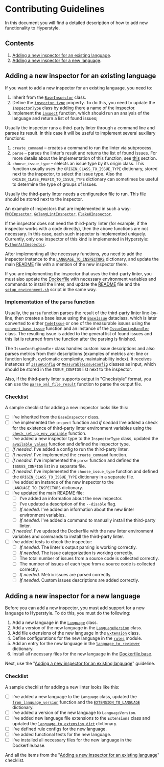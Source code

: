 # Contributing Guidelines

In this document you will find a detailed description of how to add new functionality to Hyperstyle.

## Contents

1. [Adding a new inspector for an existing language](#adding-a-new-inspector-for-an-existing-language).
2. [Adding a new inspector for a new language](#adding-a-new-inspector-for-a-new-language).

## Adding a new inspector for an existing language

If you want to add a new inspector for an existing language, you need to:
1. Inherit from the [`BaseInspector`](hyperstyle/src/python/review/inspectors/common/inspector/base_inspector.py#L9) class.
2. Define the [`inspector_type`](hyperstyle/src/python/review/inspectors/common/inspector/base_inspector.py#L29) property. To do this, you need to update the [`InspectorType`](hyperstyle/src/python/review/inspectors/common/inspector/inspector_type.py#L6) class by adding there a name of the inspector.
3. Implement the [`inspect`](hyperstyle/src/python/review/inspectors/common/inspector/base_inspector.py#L33) function, which should run an analysis of the language and return a list of found issues;

Usually the inspector runs a third-party linter through a command line and parses its result. In this case it will be useful to implement several auxiliary functions:
1. `create_command` – creates a command to run the linter via subprocess.
2. `parse` – parses the linter's result and returns the list of found issues. For more details about the implementation of this function, see [this](#implementation-of-the-parse-function) section.
3. `choose_issue_type` – selects an issue type by its origin class. This function usually uses the `ORIGIN_CLASS_TO_ISSUE_TYPE` dictionary, stored next to the inspector, to select the issue type. Also the `ORIGIN_CLASS_PREFIX_TO_ISSUE_TYPE` dictionary can sometimes be useful to determine the type of groups of issues.

Usually the third-party linter needs a configuration file to run. This file should be stored next to the inspector.

An example of inspectors that are implemented in such a way: [`PMDInpsector`](hyperstyle/src/python/review/inspectors/pmd), [`GolangLintInspector`](hyperstyle/src/python/review/inspectors/golang_lint), [`Flake8Inspector`](hyperstyle/src/python/review/inspectors/flake8).

If the inspector does not need the third-party linter (for example, if the inspector works with a code directly), then the above functions are not necessary. In this case, each such inspector is implemented uniquely. Currently, only one inspector of this kind is implemented in Hyperstyle: [`PythonAstInspector`](hyperstyle/src/python/review/inspectors/pyast).

After implementing all the necessary functions, you need to add the inspector instance to the [`LANGUAGE_TO_INSPECTORS`](hyperstyle/src/python/review/reviewers/common.py#L28) dictionary, and update the main [README](README.md) file with a mention of the new inspector there.

If you are implementing the inspector that uses the third-party linter, you must also update the [Dockerfile](Dockerfile) with necessary environment variables and commands to install the linter, and update the [README](README.md) file and the [`setup_environment.sh`](setup_environment.sh) script in the same way.

### Implementation of the `parse` function

Usually, the `parse` function parses the result of the third-party linter line-by-line, then creates a base issue using the [`BaseIssue`](hyperstyle/src/python/review/inspectors/common/issue/issue.py#L199) dataclass, which is later converted to either [`CodeIssue`](hyperstyle/src/python/review/inspectors/common/issue/issue.py#L217) or one of the measurable issues using the [`convert_base_issue`](hyperstyle/src/python/review/inspectors/common/issue/base_issue_converter.py#L17) function and an instance of the [`IssueConigsHandler`](hyperstyle/src/python/review/inspectors/common/issue/issue_configs.py#L117) class. The resulting issue is added to the general list of found issues and this list is returned from the function after the parsing is finished.

The `IssueConfigHandler` class handles custom issue descriptions and also parses metrics from their descriptions (examples of metrics are: line or function length, cyclomatic complexity, maintainability index).  It receives instances of [`IssueConfig`](hyperstyle/src/python/review/inspectors/common/issue/issue_configs.py#L46) or [`MeasurableIssueConfig`](hyperstyle/src/python/review/inspectors/common/issue/issue_configs.py#L85) classes as input, which should be stored in the `ISSUE_CONFIGS` list next to the inspector.

Also, if the third-party linter supports output in "Checkstyle" format, you can use the [`parse_xml_file_result`](hyperstyle/src/python/review/inspectors/common/xml_parser.py#L47) function to parse the output file.

### Checklist

A sample checklist for adding a new inspector looks like this:
- [ ] I've inherited from the `BaseInspector` class.
- [ ] I've implemented the `inspect` function and _if needed_ I've added a check for the existence of third-party linter environment variables using the [`check_set_up_env_variable`](hyperstyle/src/python/review/common/file_system.py#L124) function.
- [ ] I've added a new inspector type to the `InspectorType` class, updated the [`available_values`](hyperstyle/src/python/review/inspectors/common/inspector/inspector_type.py#L27) function and defined the inspector type.
- [ ] _If needed_. I've added a config to run the third-party linter.
- [ ] _If needed_. I've implemented the `create_command` function.
- [ ] _if needed_. I've implemented the `parse` function and defined the `ISSUES_CONFIGS` list in a separate file.
- [ ] _If needed_. I've implemented the `choose_issue_type` function and defined the `ORIGIN_CLASS_TO_ISSUE_TYPE` dictionary in a separate file.
- [ ] I've added an instance of the new inspector to the `LANGUAGE_TO_INSPECTORS` dictionary.
- [ ] I've updated the main README file: 
	- [ ] I've added an information about the new inspector.
	- [ ] I've updated a description of the `--disable` flag.
	- [ ] _If needed_. I've added an information about the new linter environment variables.
	- [ ] _If needed_. I've added a command to manually install the third-party linter.
- [ ] _If needed_. I've updated the Dockerfile with the new linter environment variables and commands to install the third-party linter.
- [ ] I've added tests to check the inspector:
	- [ ] _If needed_. The linter's output parsing is working correctly.
	- [ ] _If needed_. The issue categorization is working correctly.
	- [ ] The total number of issues from a source code is collected correctly.
	- [ ] The number of issues of each type from a source code is collected correctly.
	- [ ] _If needed_. Metric issues are parsed correctly.
	- [ ] _If needed_. Custom issues descriptions are added correctly.

## Adding a new inspector for a new language

Before you can add a new inspector, you must add support for a new language to Hyperstyle. To do this, you must do the following:
1. Add a new language in the [`Language`](hyperstyle/src/python/review/common/language.py#L10) class.
2. Add a version of the new language in the [`LanguageVersion`](hyperstyle/src/python/review/application_config.py#L24) class.
3. Add file extensions of the new language in the [`Extension`](hyperstyle/src/python/review/common/file_system.py#L28) class.
4. Define configurations for the new language in the [`rules`](hyperstyle/src/python/review/quality/rules/) module.
5. Add an entry for the new language in the [`language_to_reviewer`](hyperstyle/src/python/review/reviewers/perform_review.py#L31) dictionary.
6. Install all necessary files for the new language in the [Dockerfile.base](Dockerfile.base).

Next, use the "[Adding a new inspector for an existing language](#adding-a-new-inspector-for-an-existing-language)" guideline.

### Checklist

A sample checklist for adding a new linter looks like this:
- [ ] I've added a new language to the `Language` class, updated the [`from_language_version`](hyperstyle/src/python/review/common/language.py#L18) function and the [`EXTENSION_TO_LANGUAGE`](hyperstyle/src/python/review/common/language.py#L45) dictionary.
- [ ] I've added a version of the new language to `LanguageVersion`.
- [ ] I've added new language file extensions to the `Extensions` class and updated the [`language_to_extension_dict`](hyperstyle/src/python/review/application_config.py#L40) dictionary.
- [ ] I've defined rule configs for the new language.
- [ ] I've added functional tests for the new language.
- [ ] I've installed all necessary files for the new language in the Dockerfile.base. 

And all the items from the "[Adding a new inspector for an existing language](#adding-a-new-inspector-for-an-existing-language)" checklist.
